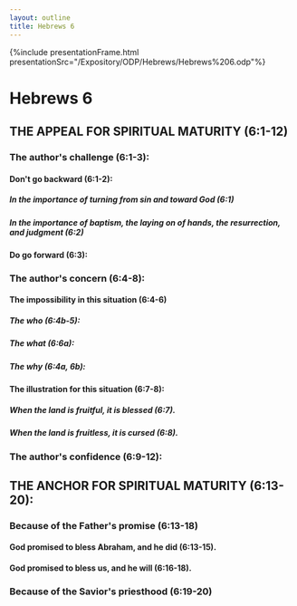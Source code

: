 ```yaml
---
layout: outline
title: Hebrews 6
---
```

{%include presentationFrame.html presentationSrc="/Expository/ODP/Hebrews/Hebrews%206.odp"%}

# Hebrews 6 
## THE APPEAL FOR SPIRITUAL MATURITY (6:1-12) 
###  The author\'s challenge (6:1-3): 
####  Don\'t go backward (6:1-2): 
#####  In the importance of turning from sin and toward God (6:1) 
#####  In the importance of baptism, the laying on of hands, the resurrection, and judgment (6:2) 
####  Do go forward (6:3): 
###  The author\'s concern (6:4-8): 
####  The impossibility in this situation (6:4-6) 
#####  The who (6:4b-5): 
#####  The what (6:6a): 
#####  The why (6:4a, 6b): 
####  The illustration for this situation (6:7-8): 
#####  When the land is fruitful, it is blessed (6:7). 
#####  When the land is fruitless, it is cursed (6:8). 
###  The author\'s confidence (6:9-12): 
## THE ANCHOR FOR SPIRITUAL MATURITY (6:13-20): 
###  Because of the Father\'s promise (6:13-18) 
####  God promised to bless Abraham, and he did (6:13-15). 
####  God promised to bless us, and he will (6:16-18). 
###  Because of the Savior\'s priesthood (6:19-20) 
